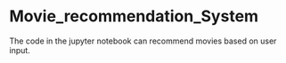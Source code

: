 # Movie_recommendation_System
The code in the jupyter notebook can recommend movies based on user input.
